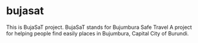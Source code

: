 # bujasat

This is BujaSaT project.
BujaSaT stands for Bujumbura Safe Travel
A project for helping people find easily places in Bujumbura, Capital City of Burundi.

